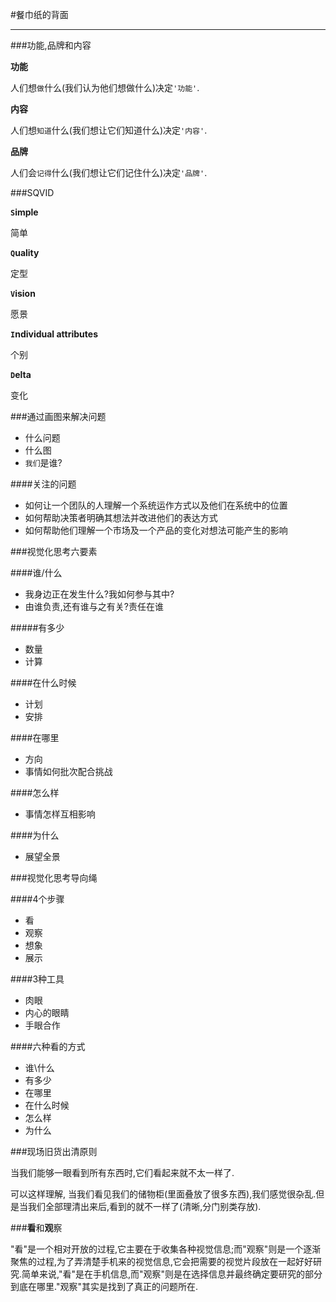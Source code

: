 #餐巾纸的背面

---

###功能,品牌和内容

**功能**

人们想`做`什么(我们认为他们想做什么)决定`'功能'`.

**内容**

人们想`知道`什么(我们想让它们知道什么)决定`'内容'`.

**品牌**

人们会`记得`什么(我们想让它们记住什么)决定`'品牌'`.

###SQVID

**`S`imple**

简单

**`Q`uality**

定型

**`V`ision**

愿景

**`I`ndividual attributes**

个别

**`D`elta**

变化

###通过画图来解决问题

* 什么问题 
* 什么图
* `我们`是谁?

####关注的问题

* 如何让一个团队的人理解一个系统运作方式以及他们在系统中的位置
* 如何帮助决策者明确其想法并改进他们的表达方式
* 如何帮助他们理解一个市场及一个产品的变化对想法可能产生的影响

###视觉化思考六要素

####谁/什么

* 我身边正在发生什么?我如何参与其中?
* 由谁负责,还有谁与之有关?责任在谁

#####有多少

* 数量
* 计算

####在什么时候

* 计划
* 安排

####在哪里

* 方向
* 事情如何批次配合挑战

####怎么样

* 事情怎样互相影响

####为什么

* 展望全景


###视觉化思考导向绳

####4个步骤

* 看
* 观察
* 想象
* 展示

####3种工具

* 肉眼
* 内心的眼睛
* 手眼合作

####六种看的方式

* 谁\什么
* 有多少
* 在哪里
* 在什么时候
* 怎么样
* 为什么

###现场旧货出清原则

当我们能够一眼看到所有东西时,它们看起来就不太一样了.

可以这样理解, 当我们看见我们的储物柜(里面叠放了很多东西),我们感觉很杂乱.但是当我们全部理清出来后,看到的就不一样了(清晰,分门别类存放).

###**看**和**观**察

"看"是一个相对开放的过程,它主要在于收集各种视觉信息;而"观察"则是一个逐渐聚焦的过程,为了弄清楚手机来的视觉信息,它会把需要的视觉片段放在一起好好研究.简单来说,"看"是在手机信息,而"观察"则是在选择信息并最终确定要研究的部分到底在哪里."观察"其实是找到了真正的问题所在.




